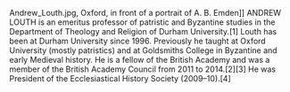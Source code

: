 Andrew_Louth.jpg, Oxford, in front of a portrait of A. B. Emden]] ANDREW LOUTH is an emeritus professor of patristic and Byzantine studies in the Department of Theology and Religion of Durham University.[1] Louth has been at Durham University since 1996. Previously he taught at Oxford University (mostly patristics) and at Goldsmiths College in Byzantine and early Medieval history. He is a fellow of the British Academy and was a member of the British Academy Council from 2011 to 2014.[2][3] He was President of the Ecclesiastical History Society (2009–10).[4]
